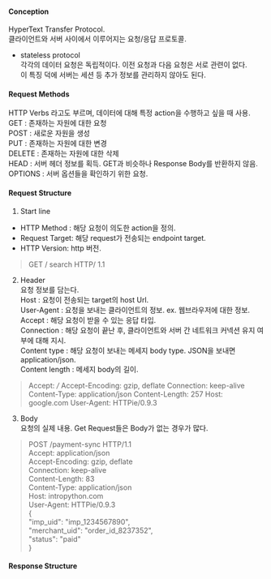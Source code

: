 #### Conception
HyperText Transfer Protocol.  
클라이언트와 서버 사이에서 이루어지는 요청/응답 프로토콜.  
- stateless protocol  
각각의 데이터 요청은 독립적이다. 이전 요청과 다음 요청은 서로 관련이 없다.  
이 특징 덕에 서버는 세션 등 추가 정보를 관리하지 않아도 된다.  

#### Request Methods  
HTTP Verbs 라고도 부르며, 데이터에 대해 특정 action을 수행하고 싶을 때 사용.  
GET : 존재하는 자원에 대한 요청  
POST : 새로운 자원을 생성  
PUT : 존재하는 자원에 대한 변경  
DELETE : 존재하는 자원에 대한 삭제  
HEAD : 서버 헤더 정보를 획득. GET과 비슷하나 Response Body를 반환하지 않음.  
OPTIONS : 서버 옵션들을 확인하기 위한 요청.  

#### Request Structure  
1. Start line  
- HTTP Method : 해당 요청이 의도한 action을 정의.  
- Request Target: 해당 request가 전송되는 endpoint target.  
- HTTP Version: http 버전.  
> GET / search HTTP/ 1.1  

2. Header  
요청 정보를 담는다.  
Host : 요청이 전송되는 target의 host Url.  
User-Agent : 요청을 보내는 클라이언트의 정보. ex. 웹브라우저에 대한 정보.  
Accept : 해당 요청이 받을 수 있는 응답 타입.  
Connection : 해당 요청이 끝난 후, 클라이언트와 서버 간 네트워크 커넥션 유지 여부에 대해 지시.  
Content type : 해당 요청이 보내는 메세지 body type. JSON을 보내면 application/json.  
Content length : 메세지 body의 길이.  

> Accept: */*
  Accept-Encoding: gzip, deflate
  Connection: keep-alive
  Content-Type: application/json
  Content-Length: 257
  Host: google.com
  User-Agent: HTTPie/0.9.3  

3. Body  
요청의 실제 내용. Get Request들은 Body가 없는 경우가 많다.  
> POST /payment-sync HTTP/1.1  
  Accept: application/json  
  Accept-Encoding: gzip, deflate  
  Connection: keep-alive  
  Content-Length: 83  
  Content-Type: application/json  
  Host: intropython.com  
  User-Agent: HTTPie/0.9.3  
  {  
    "imp_uid": "imp_1234567890",  
    "merchant_uid": "order_id_8237352",  
    "status": "paid"  
  }  

#### Response Structure  
